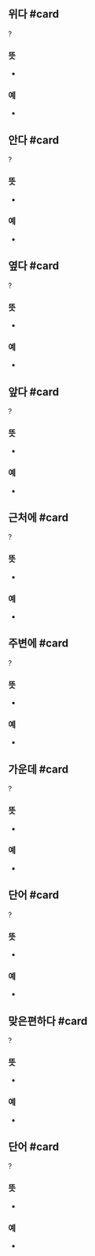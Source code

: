 ## 위다 #card
?
### 뜻
-
### 예
-

## 안다 #card
?
### 뜻
-
### 예
-

## 옆다 #card
?
### 뜻
-
### 예
-

## 앞다 #card
?
### 뜻
-
### 예
-

## 근처에 #card
?
### 뜻
-
### 예
-


## 주변에 #card
?
### 뜻
-
### 예
-


## 가운데 #card
?
### 뜻
-
### 예
-

## 단어 #card
?
### 뜻
-
### 예
-

## 맞은편하다 #card
?
### 뜻
-
### 예
-

## 단어 #card
?
### 뜻
-
### 예
-
